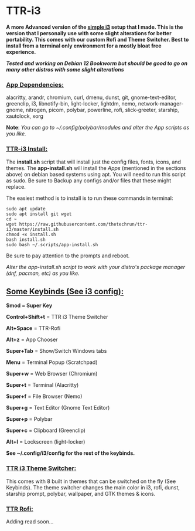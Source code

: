 # TTR-i3
**A more Advanced version of the [simple i3](https://github.com/TheTechRun/Simple-i3) setup that I made. This is the version that I personally use with some slight alterations for better portability. This comes with our custom Rofi and Theme Switcher. Best to install from a terminal only environment for a mostly bloat free experience.**

***Tested and working on Debian 12 Bookworm but should be good to go on many other distros with some slight alterations*** 

### <ins>App Dependencies<ins>: 
alacritty, arandr, chromium, curl, dmenu, dunst, git, gnome-text-editor, greenclip, i3, libnotify-bin, light-locker, lightdm, nemo, network-manager-gnome, nitrogen, picom, polybar, powerline, rofi, slick-greeter, starship, xautolock, xorg

**Note**: *You can go to ~/.config/polybar/modules and alter the App scripts as you like.*

### <ins>TTR-i3 Install:<ins>
The **install.sh** script that will install just the config files, fonts, icons, and themes. 
The **app-install.sh** will install the *Apps* (mentioned in the sections above) on debian based systems using apt. You will need to run this script as sudo. 
Be sure to Backup any configs and/or files that these might replace.

The easiest method is to install is to run these commands in terminal: 
```
sudo apt update
sudo apt install git wget
cd ~  
wget https://raw.githubusercontent.com/thetechrun/ttr-i3/master/install.sh
chmod +x install.sh 
bash install.sh
sudo bash ~/.scripts/app-install.sh
```
Be sure to pay attention to the prompts and reboot.

 *Alter the app-install.sh script to work with your distro's package manager (dnf, pacman, etc) as you like.*

## <ins>Some Keybinds (See i3 config):<ins>
**$mod = Super Key**

**Control+Shift+t** = TTR i3 Theme Switcher

**Alt+Space** = TTR-Rofi

**Alt+z** = App Chooser

**Super+Tab** = Show/Switch Windows tabs

**Menu** = Terminal Popup (Scratchpad)

**Super+w** = Web Browser (Chromium)

**Super+t** = Terminal (Alacritty)

**Super+f** = File Browser (Nemo)

**Super+g** = Text Editor (Gnome Text Editor)

**Super+p** = Polybar

**Super+c** = Clipboard (Greenclip)

**Alt+l** = Lockscreen (light-locker)

**See ~/.config/i3/config for the rest of the keybinds.**

### <ins>TTR i3 Theme Switcher<ins>: 
This comes with 8 built in themes that can be switched on the fly (See Keybinds). The theme switcher changes the main color in i3, rofi, dunst, starship prompt, polybar, wallpaper, and GTK themes & icons.

### <ins>TTR Rofi<ins>: 
Adding read soon...

